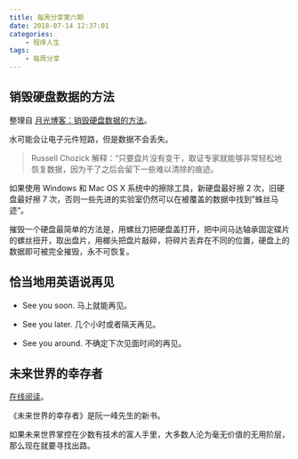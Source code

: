```yaml
---
title: 每周分享第六期
date: 2018-07-14 12:37:01
categories:
	- 程序人生
tags:
	- 每周分享
---
```


## 销毁硬盘数据的方法

整理自 [月光博客：销毁硬盘数据的方法](http://www.williamlong.info/archives/5326.html)。

水可能会让电子元件短路，但是数据不会丢失。

> Russell Chozick 解释：“只要盘片没有变干，取证专家就能够非常轻松地恢复数据，因为干了之后会留下一些难以清除的痕迹。

如果使用 Windows 和 Mac OS X 系统中的擦除工具，新硬盘最好擦 2 次，旧硬盘最好擦 7 次，否则一些先进的实验室仍然可以在被覆盖的数据中找到”蛛丝马迹“。

<!-- more -->

摧毁一个硬盘最简单的方法是，用螺丝刀把硬盘盖打开，把中间马达轴承固定碟片的螺丝扭开，取出盘片，用榔头把盘片敲碎，将碎片丢弃在不同的位置，硬盘上的数据即可被完全摧毁，永不可恢复。

## 恰当地用英语说再见

- See you soon. 马上就能再见。

- See you later. 几个小时或者隔天再见。
- See you around. 不确定下次见面时间的再见。

## 未来世界的幸存者

[在线阅读](https://survivor.ruanyifeng.com/)。

《未来世界的幸存者》是阮一峰先生的新书。

如果未来世界掌控在少数有技术的富人手里，大多数人沦为毫无价值的无用阶层，那么现在就要寻找出路。